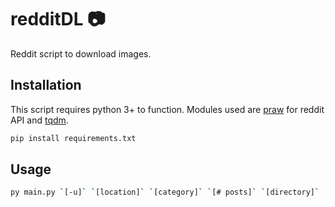 # redditDL :camera:
Reddit script to download images.

## Installation

This script requires python 3+ to function. Modules used are [praw](https://github.com/praw-dev/praw) for reddit API and [tqdm](https://github.com/tqdm/tqdm).

```bash
pip install requirements.txt
```
## Usage

```bash
py main.py `[-u]` `[location]` `[category]` `[# posts]` `[directory]`
```
